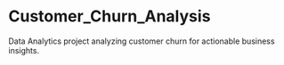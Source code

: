 # Customer_Churn_Analysis
Data Analytics project analyzing customer churn for actionable business insights.
